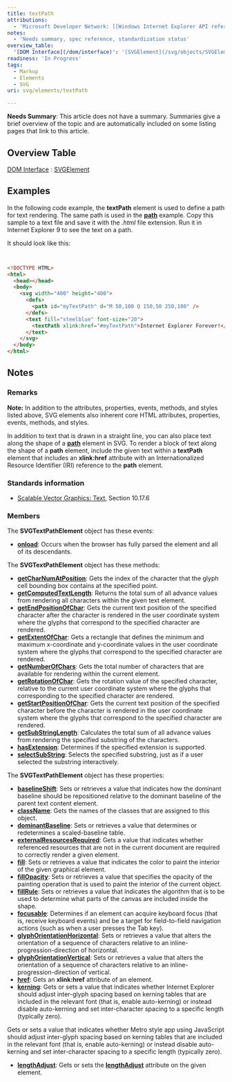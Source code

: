 ```yaml
---
title: textPath
attributions:
  - 'Microsoft Developer Network: [[Windows Internet Explorer API reference](http://msdn.microsoft.com/en-us/library/ie/hh828809%28v=vs.85%29.aspx) Article]'
notes:
  - 'Needs summary, spec reference, standardization status'
overview_table:
  '[DOM Interface](/dom/interface)': '[SVGElement](/svg/objects/SVGElement)'
readiness: 'In Progress'
tags:
  - Markup
  - Elements
  - SVG
uri: svg/elements/textPath

---
```

**Needs Summary**: This article does not have a summary. Summaries give a brief overview of the topic and are automatically included on some listing pages that link to this article.

## Overview Table

[DOM Interface](/dom/interface)
:   [SVGElement](/svg/objects/SVGElement)

## Examples

In the following code example, the **textPath** element is used to define a path for text rendering. The same path is used in the [**path**](/svg/elements/path) example. Copy this sample to a text file and save it with the *.html* file extension. Run it in Internet Explorer 9 to see the text on a path.

It should look like this:

``` html


<!DOCTYPE HTML>
<html>
  <head></head>
  <body>
    <svg width="400" height="400">
      <defs>
        <path id="myTextPath" d="M 50,100 Q 150,50 250,100" />
      </defs>
      <text fill="steelblue" font-size="20">
        <textPath xlink:href="#myTextPath">Internet Explorer Forever!</textPath>
      </text>
    </svg>
  </body>
</html>
```

</pre>

## Notes

### Remarks

**Note:** In addition to the attributes, properties, events, methods, and styles listed above, SVG elements also inherent core HTML attributes, properties, events, methods, and styles.

In addition to text that is drawn in a straight line, you can also place text along the shape of a [**path**](/svg/elements/path) element in SVG. To render a block of text along the shape of a **path** element, include the given text within a **textPath** element that includes an **xlink:href** attribute with an Internationalized Resource Identifier (IRI) reference to the **path** element.

### Standards information

-   [Scalable Vector Graphics: Text](http://go.microsoft.com/fwlink/p/?linkid=199818), Section 10.17.6

### Members

The **SVGTextPathElement** object has these events:

-   [**onload**](/svg/events/load): Occurs when the browser has fully parsed the element and all of its descendants.

The **SVGTextPathElement** object has these methods:

-   [**getCharNumAtPosition**](/svg/methods/getCharNumAtPosition): Gets the index of the character that the glyph cell bounding box contains at the specified point.
-   [**getComputedTextLength**](/svg/methods/getComputedTextLength): Returns the total sum of all advance values from rendering all characters within the given text element.
-   [**getEndPositionOfChar**](/svg/methods/getEndPositionOfChar): Gets the current text position of the specified character after the character is rendered in the user coordinate system where the glyphs that correspond to the specified character are rendered.
-   [**getExtentOfChar**](/svg/methods/getExtentOfChar): Gets a rectangle that defines the minimum and maximum x-coordinate and y-coordinate values in the user coordinate system where the glyphs that correspond to the specified character are rendered.
-   [**getNumberOfChars**](/svg/methods/getNumberOfChars): Gets the total number of characters that are available for rendering within the current element.
-   [**getRotationOfChar**](/svg/methods/getRotationOfChar): Gets the rotation value of the specified character, relative to the current user coordinate system where the glyphs that corresponding to the specified character are rendered.
-   [**getStartPositionOfChar**](/svg/methods/getStartPositionOfChar): Gets the current text position of the specified character before the character is rendered in the user coordinate system where the glyphs that correspond to the specified character are rendered.
-   [**getSubStringLength**](/svg/methods/getSubStringLength): Calculates the total sum of all advance values from rendering the specified substring of the characters.
-   [**hasExtension**](/svg/methods/hasExtension): Determines if the specified extension is supported.
-   [**selectSubString**](/svg/methods/selectSubString): Selects the specified substring, just as if a user selected the substring interactively.

The **SVGTextPathElement** object has these properties:

-   [**baselineShift**](/svg/attributes/baseline-shift): Sets or retrieves a value that indicates how the dominant baseline should be repositioned relative to the dominant baseline of the parent text content element.
-   [**className**](/svg/properties/className): Gets the names of the classes that are assigned to this object.
-   [**dominantBaseline**](/svg/attributes/dominant-baseline): Sets or retrieves a value that determines or redetermines a scaled-baseline table.
-   [**externalResourcesRequired**](/svg/properties/externalResourcesRequired): Gets a value that indicates whether referenced resources that are not in the current document are required to correctly render a given element.
-   [**fill**](/svg/attributes/fill): Sets or retrieves a value that indicates the color to paint the interior of the given graphical element.
-   [**fillOpacity**](/svg/attributes/fill-opacity): Sets or retrieves a value that specifies the opacity of the painting operation that is used to paint the interior of the current object.
-   [**fillRule**](/svg/attributes/fill-rule): Sets or retrieves a value that indicates the algorithm that is to be used to determine what parts of the canvas are included inside the shape.
-   [**focusable**](/svg/properties/focusable): Determines if an element can acquire keyboard focus (that is, receive keyboard events) and be a target for field-to-field navigation actions (such as when a user presses the Tab key).
-   [**glyphOrientationHorizontal**](/svg/attributes/glyph-orientation-horizontal): Sets or retrieves a value that alters the orientation of a sequence of characters relative to an inline-progression-direction of horizontal.
-   [**glyphOrientationVertical**](/svg/attributes/glyph-orientation-vertical): Sets or retrieves a value that alters the orientation of a sequence of characters relative to an inline-progression-direction of vertical.
-   [**href**](/svg/properties/href): Gets an **xlink:href** attribute of an element.
-   [**kerning**](/svg/attributes/kerning): Gets or sets a value that indicates whether Internet Explorer should adjust inter-glyph spacing based on kerning tables that are included in the relevant font (that is, enable auto-kerning) or instead disable auto-kerning and set inter-character spacing to a specific length (typically zero).

Gets or sets a value that indicates whether Metro style app using JavaScript should adjust inter-glyph spacing based on kerning tables that are included in the relevant font (that is, enable auto-kerning) or instead disable auto-kerning and set inter-character spacing to a specific length (typically zero).

-   [**lengthAdjust**](/svg/properties/lengthAdjust): Gets or sets the [**lengthAdjust**](/svg/properties/lengthAdjust) attribute on the given element.
